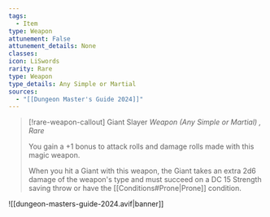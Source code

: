 ```yaml
---
tags:
  - Item
type: Weapon
attunement: False
attunement_details: None
classes:
icon: LiSwords
rarity: Rare
type: Weapon
type_details: Any Simple or Martial
sources: 
  - "[[Dungeon Master's Guide 2024]]"
---
```

>[!rare-weapon-callout] Giant Slayer
>_Weapon (Any Simple or Martial) , Rare_
>
>You gain a +1 bonus to attack rolls and damage rolls made with this magic weapon.
>
>When you hit a Giant with this weapon, the Giant takes an extra 2d6 damage of the weapon's type and must succeed on a DC 15 Strength saving throw or have the [[Conditions#Prone\|Prone]] condition.
>


![[dungeon-masters-guide-2024.avif|banner]]
